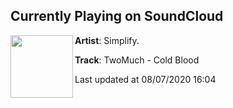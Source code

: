 ## Currently Playing on SoundCloud

[<img align="left" width="100" src="https://i1.sndcdn.com/artworks-vu7hA0Pz0meV97ZI-5r6CRw-t50x50.jpg">](https://soundcloud.com/simplifyrecs/twomuch-cold-blood)

**Artist**: Simplify. 

**Track**: TwoMuch - Cold Blood

Last updated at 08/07/2020 16:04
